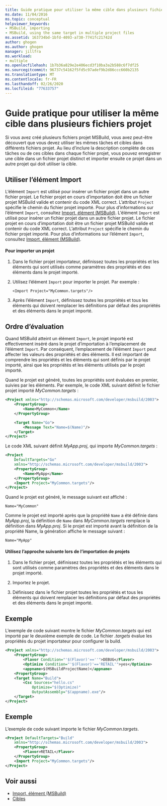```yaml
---
title: Guide pratique pour utiliser la même cible dans plusieurs fichiers projet | Microsoft Docs
ms.date: 11/04/2016
ms.topic: conceptual
helpviewer_keywords:
- MSBuild, importing
- MSBuild, using the same target in multiple project files
ms.assetid: 163734bd-1bfd-4093-a730-7741fc21742d
author: ghogen
ms.author: ghogen
manager: jillfra
ms.workload:
- multiple
ms.openlocfilehash: 1b7b36a829e2e406ecd3f10ba3a2b588c6f7df25
ms.sourcegitcommit: 96737c54162f5fd5c97adef9b2d86ccc660b2135
ms.translationtype: MT
ms.contentlocale: fr-FR
ms.lasthandoff: 02/26/2020
ms.locfileid: "77633757"
---
```

# <a name="how-to-use-the-same-target-in-multiple-project-files"></a>Guide pratique pour utiliser la même cible dans plusieurs fichiers projet

Si vous avez créé plusieurs fichiers projet MSBuild, vous avez peut-être découvert que vous devez utiliser les mêmes tâches et cibles dans différents fichiers projet. Au lieu d’inclure la description complète de ces tâches ou de ces cibles dans chaque fichier projet, vous pouvez enregistrer une cible dans un fichier projet distinct et importer ensuite ce projet dans un autre projet qui doit utiliser la cible.
## <a name="use-the-import-element"></a>Utiliser l’élément Import

 L’élément `Import` est utilisé pour insérer un fichier projet dans un autre fichier projet. Le fichier projet en cours d’importation doit être un fichier projet MSBuild valide et contenir du code XML correct. L’attribut `Project` spécifie le chemin du fichier projet importé. Pour plus d’informations sur l’élément `Import`, consultez [Import, élément (MSBuild)](../msbuild/import-element-msbuild.md).
L’élément `Import` est utilisé pour insérer un fichier projet dans un autre fichier projet. Le fichier projet en cours d’importation doit être un fichier projet MSBuild valide et contenir du code XML correct. L’attribut `Project` spécifie le chemin du fichier projet importé. Pour plus d’informations sur l’élément `Import`, consultez [Import, élément (MSBuild)](../msbuild/import-element-msbuild.md).

#### <a name="to-import-a-project"></a>Pour importer un projet

1. Dans le fichier projet importateur, définissez toutes les propriétés et les éléments qui sont utilisés comme paramètres des propriétés et des éléments dans le projet importé.

2. Utilisez l’élément `Import` pour importer le projet. Par exemple :

     `<Import Project="MyCommon.targets"/>`

3. Après l’élément `Import`, définissez toutes les propriétés et tous les éléments qui doivent remplacer les définitions par défaut des propriétés et des éléments dans le projet importé.

## <a name="order-of-evaluation"></a>Ordre d’évaluation

 Quand MSBuild atteint un élément `Import`, le projet importé est effectivement inséré dans le projet d’importation à l’emplacement de l’élément `Import`. Par conséquent, l’emplacement de l’élément `Import` peut affecter les valeurs des propriétés et des éléments. Il est important de comprendre les propriétés et les éléments qui sont définis par le projet importé, ainsi que les propriétés et les éléments utilisés par le projet importé.

 Quand le projet est généré, toutes les propriétés sont évaluées en premier, suivies par les éléments. Par exemple, le code XML suivant définit le fichier projet importé *MyCommon.targets* :

```xml
<Project xmlns="http://schemas.microsoft.com/developer/msbuild/2003">
    <PropertyGroup>
        <Name>MyCommon</Name>
    </PropertyGroup>

    <Target Name="Go">
        <Message Text="Name=$(Name)"/>
    </Target>
</Project>
```

 Le code XML suivant définit *MyApp.proj*, qui importe *MyCommon.targets* :

```xml
<Project
    DefaultTargets="Go"
    xmlns="http://schemas.microsoft.com/developer/msbuild/2003">
    <PropertyGroup>
        <Name>MyApp</Name>
    </PropertyGroup>
    <Import Project="MyCommon.targets"/>
</Project>
```

 Quand le projet est généré, le message suivant est affiché :

 `Name="MyCommon"`

 Comme le projet est importé après que la propriété `Name` a été définie dans *MyApp.proj*, la définition de `Name` dans *MyCommon.targets* remplace la définition dans *MyApp.proj*. Si le projet est importé avant la définition de la propriété Name, la génération affiche le message suivant :

 `Name="MyApp"`

#### <a name="use-the-following-approach-when-importing-projects"></a>Utilisez l’approche suivante lors de l’importation de projets

1. Dans le fichier projet, définissez toutes les propriétés et les éléments qui sont utilisés comme paramètres des propriétés et des éléments dans le projet importé.

2. Importez le projet.

3. Définissez dans le fichier projet toutes les propriétés et tous les éléments qui doivent remplacer les définitions par défaut des propriétés et des éléments dans le projet importé.

## <a name="example"></a>Exemple

 L’exemple de code suivant montre le fichier *MyCommon.targets* qui est importé par le deuxième exemple de code. Le fichier *.targets* évalue les propriétés du projet importateur pour configurer la build.

```xml
<Project xmlns="http://schemas.microsoft.com/developer/msbuild/2003">
    <PropertyGroup>
        <Flavor Condition="'$(Flavor)'==''">DEBUG</Flavor>
        <Optimize Condition="'$(Flavor)'=='RETAIL'">yes</Optimize>
        <appname>$(MSBuildProjectName)</appname>
    <PropertyGroup>
    <Target Name="Build">
        <Csc Sources="hello.cs"
            Optimize="$(Optimize)"
            OutputAssembly="$(appname).exe"/>
    </Target>
</Project>
```

## <a name="example"></a>Exemple

 L’exemple de code suivant importe le fichier *MyCommon.targets*.

```xml
<Project DefaultTargets="Build"
    xmlns="http://schemas.microsoft.com/developer/msbuild/2003">
    <PropertyGroup>
        <Flavor>RETAIL</Flavor>
    </PropertyGroup>
    <Import Project="MyCommon.targets"/>
</Project>
```

## <a name="see-also"></a>Voir aussi

- [Import, élément (MSBuild)](../msbuild/import-element-msbuild.md)
- [Cibles](../msbuild/msbuild-targets.md)
